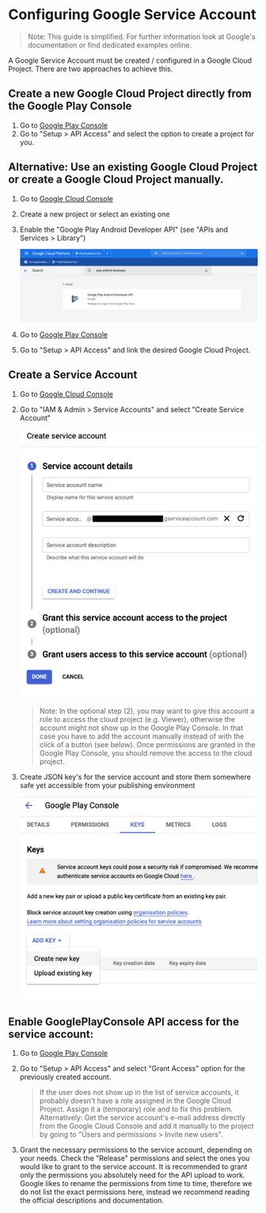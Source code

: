 # Configuring Google Service Account

> Note: This guide is simplified. For further information look at Google's documentation or find dedicated examples online.

A Google Service Account must be created / configured in a Google Cloud Project. There are two approaches to achieve
this.

## Create a new Google Cloud Project directly from the Google Play Console

1. Go to [Google Play Console](https://play.google.com/apps/publish)
2. Go to "Setup > API Access" and select the option to create a project for you.

## Alternative: Use an existing Google Cloud Project or create a Google Cloud Project manually.

1. Go to [Google Cloud Console](https://console.cloud.google.com)
2. Create a new project or select an existing one
3. Enable the "Google Play Android Developer API" (see "APIs and Services > Library")

   ![](docresources/enablePlayConsoleApi.png)

5. Go to [Google Play Console](https://play.google.com/apps/publish)
6. Go to "Setup > API Access" and link the desired Google Cloud Project.

## Create a Service Account

1. Go to [Google Cloud Console](https://console.cloud.google.com)
2. Go to "IAM & Admin > Service Accounts" and select "Create Service Account"

   ![](docresources/createServiceAccount.png)

   > Note: In the optional step (2), you may want to give this account a role to access the cloud project
   > (e.g. Viewer), otherwise the account might not show up in the Google Play Console.
   > In that case you have to add the account manually instead of with the click of a button (see below).
   > Once permissions are granted in the Google Play Console, you should remove the access to the cloud project.

4. Create JSON key's for the service account and store them somewhere safe yet accessible from your publishing
   environment

   ![](docresources/createKeys.png)

## Enable GooglePlayConsole API access for the service account:

1. Go to [Google Play Console](https://play.google.com/apps/publish)
2. Go to "Setup > API Access" and select "Grant Access" option for the previously created account.

   > If the user does not show up in the list of service accounts, it probably doesn't have a role assigned in
   > the Google Cloud Project. Assign it a (temporary) role and to fix this problem.
   > Alternatively: Get the service account's e-mail address directly from the Google Cloud Console
   > and add it manually to the project by going to "Users and permissions > Invite new users".

3. Grant the necessary permissions to the service account, depending on your needs. Check the "Release" permissions and
   select the ones you would like to grant to the service account. It is recommended to grant only the permissions you
   absolutely need for the API upload to work. Google likes to rename the permissions from time to time, therefore we
   do not list the exact permissions here, instead we recommend reading the official descriptions and documentation.
